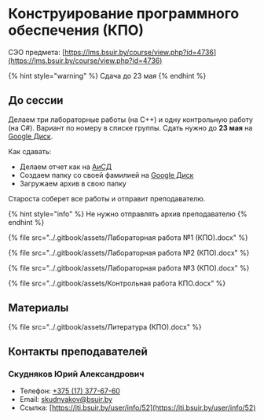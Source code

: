 # Конструирование программного обеспечения (КПО)

СЭО предмета: [https://lms.bsuir.by/course/view.php?id=4736](https://lms.bsuir.by/course/view.php?id=4736)

{% hint style="warning" %}
Сдача до 23 мая
{% endhint %}

## До сессии

Делаем три лабораторные работы (на C++) и одну контрольную работу (на C#). Вариант по номеру в списке группы. Сдать нужно до **23 мая** на [Google Диск](https://drive.google.com/drive/folders/1JI4pl6pcmesI7vhXgJF4I7AFR7Kr5KN3).

Как сдавать:

* Делаем отчет как на [АиСД](algorithms-and-data-structures.md)
* Создаем папку со своей фамилией на [Google Диск](https://drive.google.com/drive/folders/1JI4pl6pcmesI7vhXgJF4I7AFR7Kr5KN3)
* Загружаем архив в свою папку

Староста соберет все работы и отправит преподавателю.

{% hint style="info" %}
Не нужно отправлять архив преподавателю
{% endhint %}

{% file src="../.gitbook/assets/Лабораторная работа №1 (КПО).docx" %}

{% file src="../.gitbook/assets/Лабораторная работа №2 (КПО).docx" %}

{% file src="../.gitbook/assets/Лабораторная работа №3 (КПО).docx" %}

{% file src="../.gitbook/assets/Контрольная работа КПО.docx" %}

## Материалы

{% file src="../.gitbook/assets/Литература (КПО).docx" %}

## Контакты преподавателей

### Скудняков Юрий Александрович

* Телефон: [+375 (17) 377-67-60](tel:375173776760)
* Email: [skudnyakov@bsuir.by](mailto:skudnyakov@bsuir.by)
* Ссылка: [https://iti.bsuir.by/user/info/52](https://iti.bsuir.by/user/info/52)
